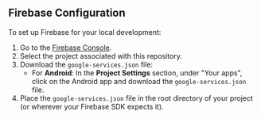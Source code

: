 ## Firebase Configuration

To set up Firebase for your local development:

1. Go to the [Firebase Console](https://console.firebase.google.com/).
2. Select the project associated with this repository.
3. Download the `google-services.json` file:
    - For **Android**: In the **Project Settings** section, under "Your apps", click on the Android app and download the `google-services.json` file.
4. Place the `google-services.json` file in the root directory of your project (or wherever your Firebase SDK expects it).